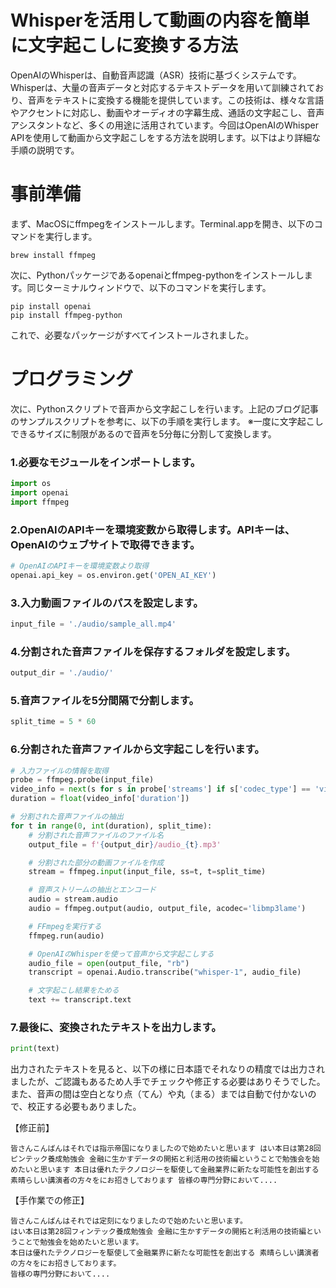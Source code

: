 # Whisperを活用して動画の内容を簡単に文字起こしに変換する方法

OpenAIのWhisperは、自動音声認識（ASR）技術に基づくシステムです。Whisperは、大量の音声データと対応するテキストデータを用いて訓練されており、音声をテキストに変換する機能を提供しています。この技術は、様々な言語やアクセントに対応し、動画やオーディオの字幕生成、通話の文字起こし、音声アシスタントなど、多くの用途に活用されています。今回はOpenAIのWhisper APIを使用して動画から文字起こしをする方法を説明します。以下はより詳細な手順の説明です。

# 事前準備

まず、MacOSにffmpegをインストールします。Terminal.appを開き、以下のコマンドを実行します。

```shell
brew install ffmpeg
```

次に、Pythonパッケージであるopenaiとffmpeg-pythonをインストールします。同じターミナルウィンドウで、以下のコマンドを実行します。

```shell
pip install openai
pip install ffmpeg-python
```

これで、必要なパッケージがすべてインストールされました。

# プログラミング

次に、Pythonスクリプトで音声から文字起こしを行います。上記のブログ記事のサンプルスクリプトを参考に、以下の手順を実行します。
※一度に文字起こしできるサイズに制限があるので音声を5分毎に分割して変換します。

### 1.必要なモジュールをインポートします。

```python
import os
import openai
import ffmpeg
```

### 2.OpenAIのAPIキーを環境変数から取得します。APIキーは、OpenAIのウェブサイトで取得できます。

```python
# OpenAIのAPIキーを環境変数より取得
openai.api_key = os.environ.get('OPEN_AI_KEY')
```

### 3.入力動画ファイルのパスを設定します。

```python
input_file = './audio/sample_all.mp4'
```

### 4.分割された音声ファイルを保存するフォルダを設定します。

```python
output_dir = './audio/'
```

### 5.音声ファイルを5分間隔で分割します。

```python
split_time = 5 * 60
```

### 6.分割された音声ファイルから文字起こしを行います。

```python
# 入力ファイルの情報を取得
probe = ffmpeg.probe(input_file)
video_info = next(s for s in probe['streams'] if s['codec_type'] == 'video')
duration = float(video_info['duration'])

# 分割された音声ファイルの抽出
for t in range(0, int(duration), split_time):
    # 分割された音声ファイルのファイル名
    output_file = f'{output_dir}/audio_{t}.mp3'

    # 分割された部分の動画ファイルを作成
    stream = ffmpeg.input(input_file, ss=t, t=split_time)

    # 音声ストリームの抽出とエンコード
    audio = stream.audio
    audio = ffmpeg.output(audio, output_file, acodec='libmp3lame')

    # FFmpegを実行する
    ffmpeg.run(audio)

    # OpenAIのWhisperを使って音声から文字起こしする
    audio_file = open(output_file, "rb")
    transcript = openai.Audio.transcribe("whisper-1", audio_file)

    # 文字起こし結果をためる
    text += transcript.text
```

### 7.最後に、変換されたテキストを出力します。

```python
print(text)
```

出力されたテキストを見ると、以下の様に日本語でそれなりの精度では出力されましたが、ご認識もあるため人手でチェックや修正する必要はありそうでした。
また、音声の間は空白となり点（てん）や丸（まる）までは自動で付かないので、校正する必要もありました。

【修正前】
```text
皆さんこんばんはそれでは指示帝国になりましたので始めたいと思います はい本日は第28回ピンテック養成勉強会 金融に生かすデータの開拓と利活用の技術編ということで勉強会を始めたいと思います 本日は優れたテクノロジーを駆使して金融業界に新たな可能性を創出する 素晴らしい講演者の方々をにお招きしております 皆様の専門分野において....
```

【手作業での修正】
```text
皆さんこんばんはそれでは定刻になりましたので始めたいと思います。
はい本日は第28回フィンテック養成勉強会 金融に生かすデータの開拓と利活用の技術編ということで勉強会を始めたいと思います。
本日は優れたテクノロジーを駆使して金融業界に新たな可能性を創出する 素晴らしい講演者の方々をにお招きしております。
皆様の専門分野において....
